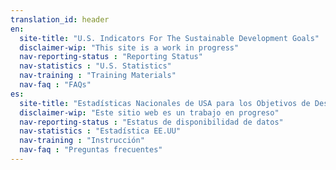 ```yaml
---
translation_id: header
en:
  site-title: "U.S. Indicators For The Sustainable Development Goals"
  disclaimer-wip: "This site is a work in progress"
  nav-reporting-status : "Reporting Status"
  nav-statistics : "U.S. Statistics"
  nav-training : "Training Materials"
  nav-faq : "FAQs"
es:
  site-title: "Estadísticas Nacionales de USA para los Objetivos de Desarrollo Sostenible de la ONU"
  disclaimer-wip: "Este sitio web es un trabajo en progreso"
  nav-reporting-status : "Estatus de disponibilidad de datos"
  nav-statistics : "Estadística EE.UU"
  nav-training : "Instrucción"
  nav-faq : "Preguntas frecuentes"
---
```

